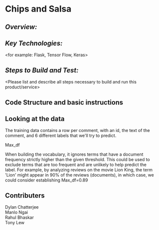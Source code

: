 Chips and Salsa
===================================================
*Overview:*
-----------
<Please describe this product or service including any machine learning models used>

*Key Technologies:*
-------------------
<for example: Flask, Tensor Flow, Keras>

*Steps to Build and Test:*
--------------------------

<Please list and describe all steps necessary to build and run this product/service>

Code Structure and basic instructions
-------------------------------------

Looking at the data
-------------------

The training data contains a row per comment, with an id, the text of the comment, and 6 different labels that we'll try to predict.


Max_df

When building the vocabulary, it ignores terms that have a document frequency strictly higher than the given threshold. This could be used to exclude terms that are too frequent and are unlikely to help predict the label. For example, by analyzing reviews on the movie Lion King, the term 'Lion' might appear in 90% of the reviews (documents), in which case, we could consider establishing Max_df=0.89

Contributers
------------
Dylan Chatterjee  
Manlo Ngai  
Rahul Bhaskar  
Tony Lew  
